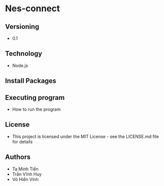 # Nes-connect
## Versioning
- 0.1
## Technology
- Node.js
## Install Packages
## Executing program
- How to run the program
## License
- This project is licensed under the MIT License - see the LICENSE.md file for details
## Authors
- Tạ Minh Tiến
- Trần Vĩnh Huy
- Võ Hiển Vinh
